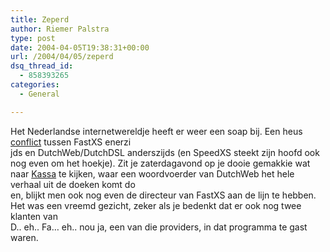 ```yaml
---
title: Zeperd
author: Riemer Palstra
type: post
date: 2004-04-05T19:38:31+00:00
url: /2004/04/05/zeperd
dsq_thread_id:
  - 858393265
categories:
  - General

---
```

Het Nederlandse internetwereldje heeft er weer een soap bij. Een heus [conflict][1] tussen FastXS enerzi  
jds en DutchWeb/DutchDSL anderszijds (en SpeedXS steekt zijn hoofd ook nog even om het hoekje). Zit je zaterdagavond op je dooie gemakkie wat naar [Kassa][2] te kijken, waar een woordvoerder van DutchWeb het hele verhaal uit de doeken komt do  
en, blijkt men ook nog even de directeur van FastXS aan de lijn te hebben. Het was een vreemd gezicht, zeker als je bedenkt dat er ook nog twee klanten van  
D.. eh.. Fa&#8230; eh.. nou ja, een van die providers, in dat programma te gast waren.

 [1]: http://www.webwereld.nl/nieuws/18210.phtml
 [2]: http://kassa.vara.nl/portal?_scr=kassa_artikel&number=381595